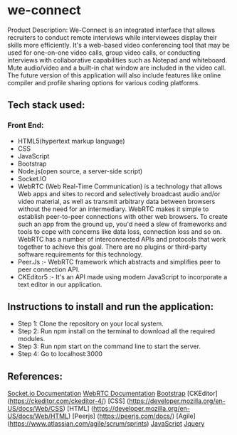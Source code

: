 # we-connect
Product Description:
We-Connect is an integrated interface that allows recruiters to conduct remote interviews while interviewees display their skills more efficiently.
It's a web-based video conferencing tool that may be used for one-on-one video calls, group video calls, or conducting interviews with collaborative capabilities such as Notepad and whiteboard. Mute audio/video and a built-in chat window are included in the video call.
The future version of this application will also include features like online compiler and profile sharing options for various coding platforms.

## Tech stack used:

### Front End:
- HTML5(hypertext markup language) 
- CSS
- JavaScript
- Bootstrap 
- Node.js(open source, a server-side script) 
- Socket.IO 
- WebRTC (Web Real-Time Communication) is a technology that allows Web apps and sites to record and selectively broadcast audio and/or video material, as well as transmit arbitrary data between browsers without the need for an intermediary.
  WebRTC makes it simple to establish peer-to-peer connections with other web browsers. To create such an app from the ground up, you'd need a slew of frameworks and tools to cope with concerns like data loss, connection loss and so on. WebRTC has a number of interconnected APIs and protocols that work together to achieve this goal. There are no plugins or third-party software requirements for this technology. 
- Peer.Js :- WebRTC framework which abstracts and simplifies peer to peer connection API.
- CKEditor5 :- It's an API made using modern JavaScript to incorporate a text editor in our application.

## Instructions to install and run the application:
- Step 1: Clone the repository on your local system.
- Step 2: Run npm install on the terminal to download all the required modules.
- Step 3: Run npm start on the command line to start the server.
- Step 4: Go to localhost:3000

## References:
[Socket.io Documentation](https://socket.io/docs/v4/)
[WebRTC Documentation](https://webrtc.org/getting-started/overview)
[Bootstrap](https://getbootstrap.com/docs/5.1/getting-started/introduction/)
[CKEditor] (https://ckeditor.com/ckeditor-4/)
[CSS] (https://developer.mozilla.org/en-US/docs/Web/CSS)
[HTML] (https://developer.mozilla.org/en-US/docs/Web/HTML)
[Peerjs] (https://peerjs.com/docs/)
[Agile] (https://www.atlassian.com/agile/scrum/sprints)
[JavaScript](https://developer.mozilla.org/en-US/docs/Web/JavaScript)
[Jquery](https://releases.jquery.com/) 





